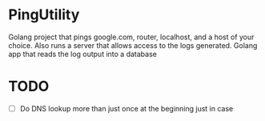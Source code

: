 # PingUtility

Golang project that pings google.com, router, localhost, and a host of your choice.
Also runs a server that allows access to the logs generated.
Golang app that reads the log output into a database

# TODO

- [ ] Do DNS lookup more than just once at the beginning just in case
